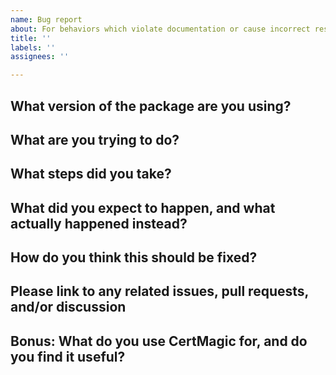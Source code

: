 ```yaml
---
name: Bug report
about: For behaviors which violate documentation or cause incorrect results
title: ''
labels: ''
assignees: ''

---
```


<!--
This template is for bug reports. If your issue doesn't fit this template, it's probably a feature request instead.

To fill out this template, simply replace these comments with your answers.

Please do not skip questions; this will slow down the resolution process and your issue may be closed.
-->

## What version of the package are you using?
<!-- A commit sha or tag is fine -->


## What are you trying to do?
<!-- Please describe clearly what you are trying to do thoroughly enough so that a reader with no context can repeat the same process. -->


## What steps did you take?
<!-- Explain exactly how we can reproduce this bug, in its simplest form -->


## What did you expect to happen, and what actually happened instead?
<!-- Please make it clear what the bug actually is -->


## How do you think this should be fixed?
<!-- Being specific by linking to lines of code and even suggesting changes will yield fastest resolution -->


## Please link to any related issues, pull requests, and/or discussion
<!-- This will help add crucial context to your report -->


## Bonus: What do you use CertMagic for, and do you find it useful?
<!-- We'd like to know! -->
